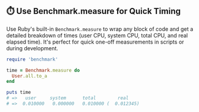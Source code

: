## ⏱️ Use Benchmark.measure for Quick Timing

Use Ruby's built-in `Benchmark.measure` to wrap any block of code and get a detailed breakdown of times (user CPU, system CPU, total CPU, and real elapsed time). It's perfect for quick one-off measurements in scripts or during development.

```ruby
require 'benchmark'

time = Benchmark.measure do
  User.all.to_a
end

puts time
# =>   user     system      total        real
# =>  0.010000   0.000000   0.010000 (  0.012345)
```
